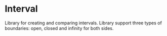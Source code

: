# Interval
Library for creating and comparing intervals. Library support three types of boundaries: open, closed and infinity for both sides.
